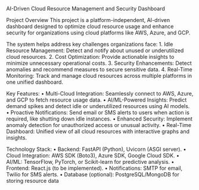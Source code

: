 AI-Driven Cloud Resource Management and Security Dashboard

Project Overview
This project is a platform-independent, AI-driven dashboard designed to optimize cloud resource usage and enhance security for organizations using cloud platforms like AWS, Azure, and GCP.

The system helps address key challenges organizations face:
    1. Idle Resource Management: Detect and notify about unused or underutilized cloud resources.
    2. Cost Optimization: Provide actionable insights to minimize unnecessary operational costs.
    3. Security Enhancements: Detect anomalies and recommend measures to secure sensitive data.
    4. Real-Time Monitoring: Track and manage cloud resources across multiple platforms in one unified dashboard.

Key Features:
    • Multi-Cloud Integration: Seamlessly connect to AWS, Azure, and GCP to fetch resource usage data.
    • AI/ML-Powered Insights: Predict demand spikes and detect idle or underutilized resources using AI models.
    • Proactive Notifications: Send email or SMS alerts to users when action is required, like shutting down idle instances.
    • Enhanced Security: Implement anomaly detection for unauthorized access or unusual activity.
    • Real-Time Dashboard: Unified view of all cloud resources with interactive graphs and insights.

Technology Stack:
    • Backend: FastAPI (Python), Uvicorn (ASGI server).
    • Cloud Integration: AWS SDK (Boto3), Azure SDK, Google Cloud SDK.
    • AI/ML: TensorFlow, PyTorch, or Scikit-learn for predictive analysis.
    • Frontend: React.js (to be implemented).
    • Notifications: SMTP for email, Twilio for SMS alerts.
    • Database (optional): PostgreSQL/MongoDB for storing resource data
